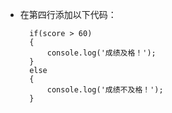 - 在第四行添加以下代码：

        if(score > 60)
        {
            console.log('成绩及格！');
        }
        else
        {
            console.log('成绩不及格！');
        }